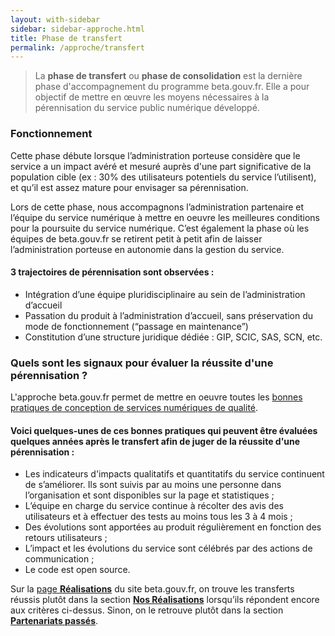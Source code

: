 ```yaml
---
layout: with-sidebar
sidebar: sidebar-approche.html
title: Phase de transfert
permalink: /approche/transfert
---
```


> La **phase de transfert** ou **phase de consolidation** est la dernière phase d'accompagnement du programme beta.gouv.fr. Elle a pour objectif de mettre en œuvre les moyens nécessaires à la pérennisation du service public numérique développé.

### Fonctionnement

Cette phase débute lorsque l’administration porteuse considère que le service a un impact avéré et mesuré auprès d'une part significative de la population cible (ex&nbsp;: 30% des utilisateurs potentiels du service l’utilisent), et qu’il est assez mature pour envisager sa pérennisation. 

Lors de cette phase, nous accompagnons l’administration partenaire et l’équipe du service numérique à mettre en oeuvre les meilleures conditions pour la poursuite du service numérique. C’est également la phase où les équipes de beta.gouv.fr se retirent petit à petit afin de laisser l’administration porteuse en autonomie dans la gestion du service.

#### 3 trajectoires de pérennisation sont observées&nbsp;: 
- Intégration d’une équipe pluridisciplinaire au sein de l’administration d’accueil 
- Passation du produit à l’administration d’accueil, sans préservation du mode de fonctionnement (“passage en maintenance”) 
- Constitution d’une structure juridique dédiée&nbsp;: GIP, SCIC, SAS, SCN, etc. 

### Quels sont les signaux pour évaluer la réussite d'une pérennisation ? 

L'approche beta.gouv.fr permet de mettre en oeuvre toutes les [bonnes pratiques de conception de services numériques de qualité](https://observatoire.numerique.gouv.fr/). 

#### Voici quelques-unes de ces bonnes pratiques qui peuvent être évaluées quelques années après le transfert afin de juger de la réussite d'une pérennisation&nbsp;: 

* Les indicateurs d'impacts qualitatifs et quantitatifs du service continuent de s’améliorer. Ils sont suivis par au moins une personne dans l’organisation et sont disponibles sur la page et statistiques&nbsp;; 
* L’équipe en charge du service continue à récolter des avis des utilisateurs et à effectuer des tests au moins tous les 3 à 4 mois&nbsp;;
* Des évolutions sont apportées au produit régulièrement en fonction des retours utilisateurs&nbsp;;
* L’impact et les évolutions du service sont célébrés par des actions de communication&nbsp;;
* Le code est open source. 

Sur la [page **Réalisations**](https://beta.gouv.fr/startups/) du site beta.gouv.fr, on trouve les transferts réussis plutôt dans la section [**Nos Réalisations**](https://beta.gouv.fr/startups/#success) lorsqu’ils répondent encore aux critères ci-dessus. Sinon, on le retrouve plutôt dans la section [**Partenariats passés**](https://beta.gouv.fr/startups/#alumni).


